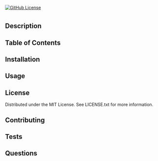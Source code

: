 
[![GitHub License](https://img.shields.io/github/license/WickerPrison/ReadmeGenerator)](https://github.com/WickerPrison/ReadmeGenerator/blob/main/LICENSE.txt)
# 
    
## Description


## Table of Contents

## Installation


## Usage


## License
Distributed under the MIT License. See LICENSE.txt for more information.

## Contributing


## Tests


## Questions

